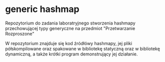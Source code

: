 # generic hashmap
Repozytorium do zadania laboratryjnego stworzenia hashmapy przechowującej typy generyczne na przedmiot "Przetwarzanie Rozproszone"

W repozytorium znajduje się kod źródłówy hashmapy, jej pliki półskompilowane oraz spakowane w bibliotekę statyczną oraz w bibliotekę dynamiczną, a także krótki program demonstrujący jej działanie.